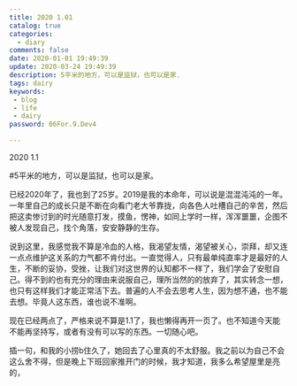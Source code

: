 ```yaml
---
title: 2020 1.01
catalog: true
categories:
  - diary
comments: false
date: 2020-01-01 19:49:39
update: 2020-03-24 19:49:39
description: 5平米的地方，可以是监狱，也可以是家.
tags: dairy
keywords: 
 - blog
 - life
 - dairy
password: 06For.9.Dev4 

---
```


2020 1.1

#5平米的地方，可以是监狱，也可以是家。

已经2020年了，我也到了25岁。2019是我的本命年，可以说是混混沌沌的一年。一年里自己的成长只是不断在向看门老大爷靠拢，向各色人吐槽自己的辛苦，然后把这卖惨讨到的时光随意打发，摸鱼，愣神，如同上学时一样，浑浑噩噩，企图不被人发现自己，找个角落，安安静静的生存。

说到这里，我感觉我不算是冷血的人格，我渴望友情，渴望被关心，崇拜，却又连一点点维护这关系的力气都不肯付出。一直觉得人，只有最单纯直率才是最好的人生，不断的妥协，受挫，让我们对这世界的认知都不一样了，我们学会了安慰自己。得不到的也有充分的理由来说服自己，理所当然的的放弃了，其实转念一想，也只有这样我们才能正常活下去。普遍的人不会去思考人生，因为想不通，也不能去想。毕竟人这东西，谁也说不准啊。

现在已经两点了，严格来说不算是1.1了，我也懒得再开一页了。也不知道今天能不能再坚持写，或者有没有可以写的东西。一切随心吧。

插一句，和我的小捞b住久了，她回去了心里真的不太舒服。我之前以为自己不会这么舍不得，但是晚上下班回家推开门的时候，我才知道，我多么希望屋里是亮的，